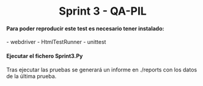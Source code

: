 <h1 align="center">Sprint 3 - QA-PIL</h1>


<h4 >Para poder reproducir este test es necesario tener instalado:</h4>
 - webdriver
 - HtmlTestRunner
 - unittest

<br>
<h4 >Ejecutar el fichero Sprint3.Py</h4>

Tras ejecutar las pruebas se generará un informe en ./reports con los datos de la última prueba.

